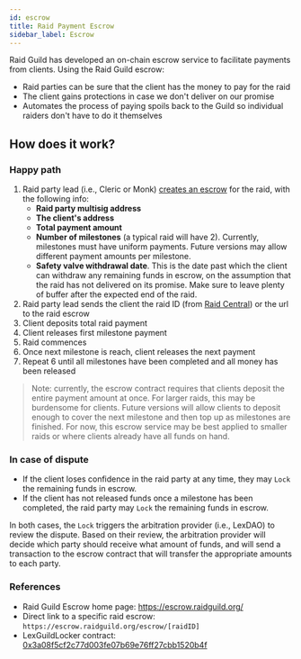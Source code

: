 ```yaml
---
id: escrow
title: Raid Payment Escrow
sidebar_label: Escrow
---
```


Raid Guild has developed an on-chain escrow service to facilitate payments from clients. Using the Raid Guild escrow:

-   Raid parties can be sure that the client has the money to pay for the raid
-   The client gains protections in case we don't deliver on our promise
-   Automates the process of paying spoils back to the Guild so individual raiders don't have to do it themselves

## How does it work?

### Happy path

1. Raid party lead (i.e., <span id='monk'>Cleric</span> or <span id='monk'>Monk</span>) [creates an escrow](https://escrow.raidguild.org/) for the raid, with the following info:
    - **Raid party multisig address**
    - **The client's address**
    - **Total payment amount**
    - **Number of milestones** (a typical raid will have 2). Currently, milestones must have uniform payments. Future versions may allow different payment amounts per milestone.
    - **Safety valve withdrawal date**. This is the date past which the client can withdraw any remaining funds in escrow, on the assumption that the raid has not delivered on its promise. Make sure to leave plenty of buffer after the expected end of the raid.
2. Raid party lead sends the client the raid ID (from [Raid Central](https://airtable.com/tblSrMtojR9mVSfY2/viwxgpUEIjgXIY1f7?blocks=hide)) or the url to the raid escrow
3. Client deposits total raid payment
4. Client releases first milestone payment
5. Raid commences
6. Once next milestone is reach, client releases the next payment
7. Repeat 6 until all milestones have been completed and all money has been released

> Note: currently, the escrow contract requires that clients deposit the entire payment amount at once. For larger raids, this may be burdensome for clients. Future versions will allow clients to deposit enough to cover the next milestone and then top up as milestones are finished. For now, this escrow service may be best applied to smaller raids or where clients already have all funds on hand.

### In case of dispute

-   If the client loses confidence in the raid party at any time, they may `Lock` the remaining funds in escrow.
-   If the client has not released funds once a milestone has been completed, the raid party may `Lock` the remaining funds in escrow.

In both cases, the `Lock` triggers the arbitration provider (i.e., LexDAO) to review the dispute. Based on their review, the arbitration provider will decide which party should receive what amount of funds, and will send a transaction to the escrow contract that will transfer the appropriate amounts to each party.

### References

-   Raid Guild Escrow home page: https://escrow.raidguild.org/
-   Direct link to a specific raid escrow: `https://escrow.raidguild.org/escrow/[raidID]`
-   LexGuildLocker contract: [0x3a08f5cf2c77d003fe07b69e76ff27cbb1520b4f](https://etherscan.io/address/0x3a08f5cf2c77d003fe07b69e76ff27cbb1520b4f#code)
